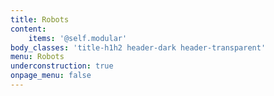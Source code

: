 ```yaml
---
title: Robots
content:
    items: '@self.modular'
body_classes: 'title-h1h2 header-dark header-transparent'
menu: Robots
underconstruction: true
onpage_menu: false
---
```


